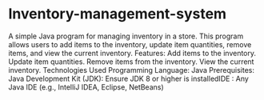 # Inventory-management-system
A simple Java program for managing inventory in a store. This program allows users to add items to the inventory, update item quantities, remove items, and view the current inventory.
Features:
Add items to the inventory.
Update item quantities.
Remove items from the inventory.
View the current inventory.
Technologies Used
Programming Language: Java
Prerequisites:
Java Development Kit (JDK): Ensure JDK 8 or higher is installedIDE : Any Java IDE (e.g., IntelliJ IDEA, Eclipse, NetBeans)
